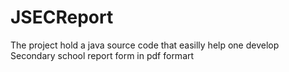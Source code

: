 # JSECReport
The project hold a java source code that easilly help one develop Secondary school report form in pdf formart
